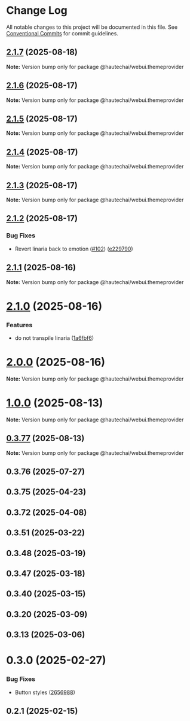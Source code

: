 # Change Log

All notable changes to this project will be documented in this file.
See [Conventional Commits](https://conventionalcommits.org) for commit guidelines.

## [2.1.7](https://github.com/HautechAI/webui/compare/@hautechai/webui.themeprovider@2.1.6...@hautechai/webui.themeprovider@2.1.7) (2025-08-18)

**Note:** Version bump only for package @hautechai/webui.themeprovider

## [2.1.6](https://github.com/HautechAI/webui/compare/@hautechai/webui.themeprovider@2.1.5...@hautechai/webui.themeprovider@2.1.6) (2025-08-17)

**Note:** Version bump only for package @hautechai/webui.themeprovider

## [2.1.5](https://github.com/HautechAI/webui/compare/@hautechai/webui.themeprovider@2.1.4...@hautechai/webui.themeprovider@2.1.5) (2025-08-17)

**Note:** Version bump only for package @hautechai/webui.themeprovider

## [2.1.4](https://github.com/HautechAI/webui/compare/@hautechai/webui.themeprovider@2.1.3...@hautechai/webui.themeprovider@2.1.4) (2025-08-17)

**Note:** Version bump only for package @hautechai/webui.themeprovider

## [2.1.3](https://github.com/HautechAI/webui/compare/@hautechai/webui.themeprovider@2.1.2...@hautechai/webui.themeprovider@2.1.3) (2025-08-17)

**Note:** Version bump only for package @hautechai/webui.themeprovider

## [2.1.2](https://github.com/HautechAI/webui/compare/@hautechai/webui.themeprovider@2.1.1...@hautechai/webui.themeprovider@2.1.2) (2025-08-17)

### Bug Fixes

- Revert linaria back to emotion ([#102](https://github.com/HautechAI/webui/issues/102)) ([e229790](https://github.com/HautechAI/webui/commit/e229790dae8eba4b3037bbe41365e5a73ab7f6dc))

## [2.1.1](https://github.com/HautechAI/webui/compare/@hautechai/webui.themeprovider@2.1.0...@hautechai/webui.themeprovider@2.1.1) (2025-08-16)

**Note:** Version bump only for package @hautechai/webui.themeprovider

# [2.1.0](https://github.com/HautechAI/webui/compare/@hautechai/webui.themeprovider@1.0.0...@hautechai/webui.themeprovider@2.1.0) (2025-08-16)

### Features

- do not transpile linaria ([1a6fbf6](https://github.com/HautechAI/webui/commit/1a6fbf6353a0e5028040006b5045170cf83f1ba0))

# [2.0.0](https://github.com/HautechAI/webui/compare/@hautechai/webui.themeprovider@1.0.0...@hautechai/webui.themeprovider@2.0.0) (2025-08-16)

**Note:** Version bump only for package @hautechai/webui.themeprovider

# [1.0.0](https://github.com/HautechAI/webui/compare/@hautechai/webui.themeprovider@0.3.77...@hautechai/webui.themeprovider@1.0.0) (2025-08-13)

**Note:** Version bump only for package @hautechai/webui.themeprovider

## [0.3.77](https://github.com/HautechAI/webui/compare/@hautechai/webui.themeprovider@0.3.76...@hautechai/webui.themeprovider@0.3.77) (2025-08-13)

**Note:** Version bump only for package @hautechai/webui.themeprovider

## 0.3.76 (2025-07-27)

## 0.3.75 (2025-04-23)

## 0.3.72 (2025-04-08)

## 0.3.51 (2025-03-22)

## 0.3.48 (2025-03-19)

## 0.3.47 (2025-03-18)

## 0.3.40 (2025-03-15)

## 0.3.20 (2025-03-09)

## 0.3.13 (2025-03-06)

# 0.3.0 (2025-02-27)

### Bug Fixes

- Button styles ([2656988](https://github.com/HautechAI/webui/commit/2656988763cfa46585598d7a8840805249487753))

## 0.2.1 (2025-02-15)
